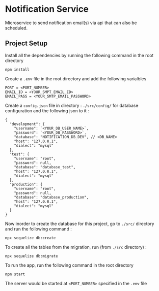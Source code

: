 # Notification Service

Microservice to send notification email(s) via api that can also be scheduled.

## Project Setup

Install all the dependencies by running the following command in the root directory

```
npm install
```

Create a `.env` file in the root directory and add the following varialbles

```
PORT = <PORT_NUMBER>
EMAIL_ID = <YOUR_SMPT_EMAIL_ID>
EMAIL_PASS = <YOUR_SMTP_EMAIL_PASSWORD>
```

Create a `config.json` file in directory : `./src/config/` for database configuration and the following json to it :

```
{
  "development": {
    "username": `<YOUR_DB_USER_NAME>`,
    "password": `<YOUR_DB_PASSWORD>`,
    "database": "NOTIFICATION_DB_DEV", // <DB_NAME>
    "host": "127.0.0.1",
    "dialect": "mysql"
  },
  "test": {
    "username": "root",
    "password": null,
    "database": "database_test",
    "host": "127.0.0.1",
    "dialect": "mysql"
  },
  "production": {
    "username": "root",
    "password": null,
    "database": "database_production",
    "host": "127.0.0.1",
    "dialect": "mysql"
  }
}
```

Now inorder to create the database for this project, go to `./src/` directory and run the following command :

```
npx sequelize db:create
```

To create all the tables from the migration, run (from `./src` directory) :

```
npx sequelize db:migrate
```

To run the app, run the following command in the root directory

```
npm start
```

The server would be started at `<PORT_NUMBER>` specified in the `.env` file
